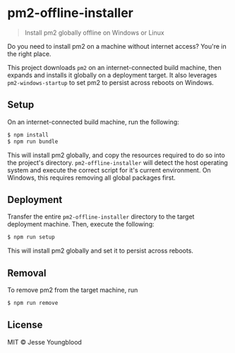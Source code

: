 # pm2-offline-installer

> Install pm2 globally offline on Windows or Linux

Do you need to install pm2 on a machine without internet access? You're in the right place.

This project downloads `pm2` on an internet-connected build machine, then expands and installs it globally on a deployment target. It also leverages `pm2-windows-startup` to set pm2 to persist across reboots on Windows.

## Setup

On an internet-connected build machine, run the following:

```bash 
$ npm install
$ npm run bundle
```

This will install pm2 globally, and copy the resources required to do so into the project's directory. `pm2-offline-installer` will detect the host operating system and execute the correct script for it's current environment. On Windows, this requires removing all global packages first.

## Deployment

Transfer the entire `pm2-offline-installer` directory to the target deployment machine. Then, execute the following:

```bash
$ npm run setup
```

This will install pm2 globally and set it to persist across reboots.

## Removal

To remove pm2 from the target machine, run 

```bash
$ npm run remove
```

## License

MIT © Jesse Youngblood

